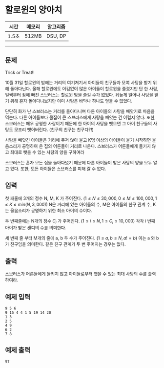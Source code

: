 # 할로윈의 양아치

| 시간 | 메모리 | 알고리즘 |
|---|---|---|
| 1.5초 | 512MB | DSU, DP |

---

## 문제

Trick or Treat!!

10월 31일 할로윈의 밤에는 거리의 여기저기서 아이들이 친구들과 모여 사탕을 받기 위해 돌아다닌다. 올해 할로윈에도 어김없이 많은 아이들이 할로윈을 즐겼지만 단 한 사람, 일찍부터 잠에 빠진 스브러스는 할로윈 밤을 즐길 수가 없었다. 뒤늦게 일어나 사탕을 얻기 위해 혼자 돌아다녀보지만 이미 사탕은 바닥나 하나도 얻을 수 없었다.

단단히 화가 난 스브러스는 거리를 돌아다니며 다른 아이들의 사탕을 빼앗기로 마음을 먹는다. 다른 아이들보다 몸집이 큰 스브러스에게 사탕을 빼앗는 건 어렵지 않다. 또한, 스브러스는 매우 공평한 사람이기 때문에 한 아이의 사탕을 뺏으면 그 아이 친구들의 사탕도 모조리 뺏어버린다. (친구의 친구는 친구다?!)

사탕을 빼앗긴 아이들은 거리에 주저 앉아 울고 K명 이상의 아이들이 울기 시작하면 울음소리가 공명하여 온 집의 어른들이 거리로 나온다. 스브러스가 어른들에게 들키지 않고 최대로 뺏을 수 있는 사탕의 양을 구하여라

스브러스는 혼자 모든 집을 돌아다녔기 때문에 다른 아이들이 받은 사탕의 양을 모두 알고 있다. 또한, 모든 아이들은 스브러스를 피해 갈 수 없다.

## 입력

첫 째줄에 3개의 정수 N, M, K 가 주어진다. $(1 \leq N \leq 30,000, 0 \leq M \leq 100,000, 1 \leq K \leq min(N, 3,000))$ N은 거리에 있는 아이들의 수, M은 아이들의 친구 관계 수, K는 울음소리가 공명하기 위한 최소 아이의 수이다.

두 번째줄에는 N개의 정수 $C_i$ 가 주어진다. $(1 \leq i \leq N, 1 \leq C_i \leq 10,000)$ 각각 i 번째 아이가 받은 캔디의 수를 의미한다.

세 번째 줄 부터 M개의 줄에 a, b 두 수가 주어진다. $(1 \leq a, b \leq N, a != b)$ 이는 a 와 b 가 친구임을 의미한다. 같은 친구 관계가 두 번 주어지는 경우는 없다.

## 출력

스브러스가 어른들에게 들키지 않고 아이들로부터 뺏을 수 있는 최대 사탕의 수를 출력하여라.

## 예제 입력

```
9 5 6
9 15 4 4 1 5 19 14 20
1 3
2 5
4 9
6 2
7 8
```

## 예제 출력

```
57
```
